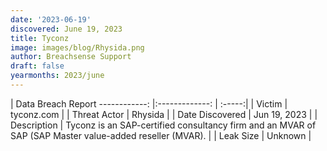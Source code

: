 ```yaml
---
date: '2023-06-19'
discovered: June 19, 2023
title: Tyconz
image: images/blog/Rhysida.png
author: Breachsense Support
draft: false
yearmonths: 2023/june
---
```



| Data Breach Report
------------:     |:-------------:    | :-----:|
| Victim      | tyconz.com      | 
| Threat Actor      | Rhysida      | 
| Date Discovered      | Jun 19, 2023      | 
| Description      | Tyconz is an SAP-certified consultancy firm and an MVAR of SAP (SAP Master value-added reseller (MVAR).      | 
| Leak Size      | Unknown      | 

